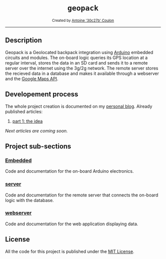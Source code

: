 <h1 align="center"><code>geopack</code></h1>

<div align="center">
	<sub>
	Created by <a href="https://30c27b.com/">Antoine '30c27b' Coulon</a>
	</sub>
</div>
</div>

---

## Description

Geopack is a Geolocated backpack integration using [Arduino](https://arduino.cc/) embedded circuits and modules. The on-board logic queries its GPS location at a regular interval, stores the data in an SD card and sends it to a remote server over the internet using the 3g/2g network. The remote server stores the recieved data in a database and makes it available through a webserver and the [Google Maps API](https://cloud.google.com/maps-platform/).


## Developement process

The whole project creation is documented on my [personal blog](https://blog.30c27b.com/).
Already published articles:

1. [part 1: the idea](https://blog.30c27b.com/t_P147FNZ)

*Next articles are coming soon.*


## Project sub-sections

### [Embedded](/embedded)
Code and documentation for the on-board Arduino electronics.

### [server](/server)
Code and documentation for the remote server that connects the on-board logic with the database.

### [webserver](/webserver)
Code and documentation for the web application displaying data.


## License

All the code for this project is published under the [MIT License](/LICENSE).
